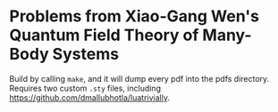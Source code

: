 # Problems from Xiao-Gang Wen's Quantum Field Theory of Many-Body Systems

Build by calling `make`, and it will dump every pdf into the pdfs directory.
Requires two custom `.sty` files, including https://github.com/dmallubhotla/luatrivially.